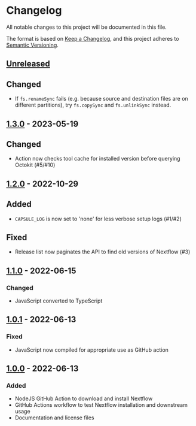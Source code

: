 # Changelog

All notable changes to this project will be documented in this file.

The format is based on [Keep a Changelog](https://keepachangelog.com/en/1.0.0/),
and this project adheres to [Semantic Versioning](https://semver.org/spec/v2.0.0.html).

## [Unreleased]

## Changed

- If `fs.renameSync` fails (e.g. because source and destination files are on different partitions), try `fs.copySync` and `fs.unlinkSync` instead.

## [1.3.0] - 2023-05-19

## Changed

- Action now checks tool cache for installed version before querying Octokit (#5/#10)

## [1.2.0] - 2022-10-29

## Added

- `CAPSULE_LOG` is now set to 'none' for less verbose setup logs (#1/#2)

## Fixed

- Release list now paginates the API to find old versions of Nextflow (#3)

## [1.1.0] - 2022-06-15

### Changed

- JavaScript converted to TypeScript

## [1.0.1] - 2022-06-13

### Fixed

- JavaScript now compiled for appropriate use as GitHub action

## [1.0.0] - 2022-06-13

### Added

- NodeJS GitHub Action to download and install Nextflow
- GitHub Actions workflow to test Nextflow installation and downstream usage
- Documentation and license files

[unreleased]: https://github.com/nf-core/setup-nextflow/compare/v1.3.0...HEAD
[1.3.0]: https://github.com/nf-core/setup-nextflow/compare/v1.2.0...v1.3.0
[1.2.0]: https://github.com/nf-core/setup-nextflow/compare/v1.1.1...v1.2.0
[1.1.0]: https://github.com/nf-core/setup-nextflow/compare/v1.0.1...v1.1.0
[1.0.1]: https://github.com/nf-core/setup-nextflow/compare/v1.0.0...v1.0.1
[1.0.0]: https://github.com/nf-core/setup-nextflow/releases/tag/v1.0.0
